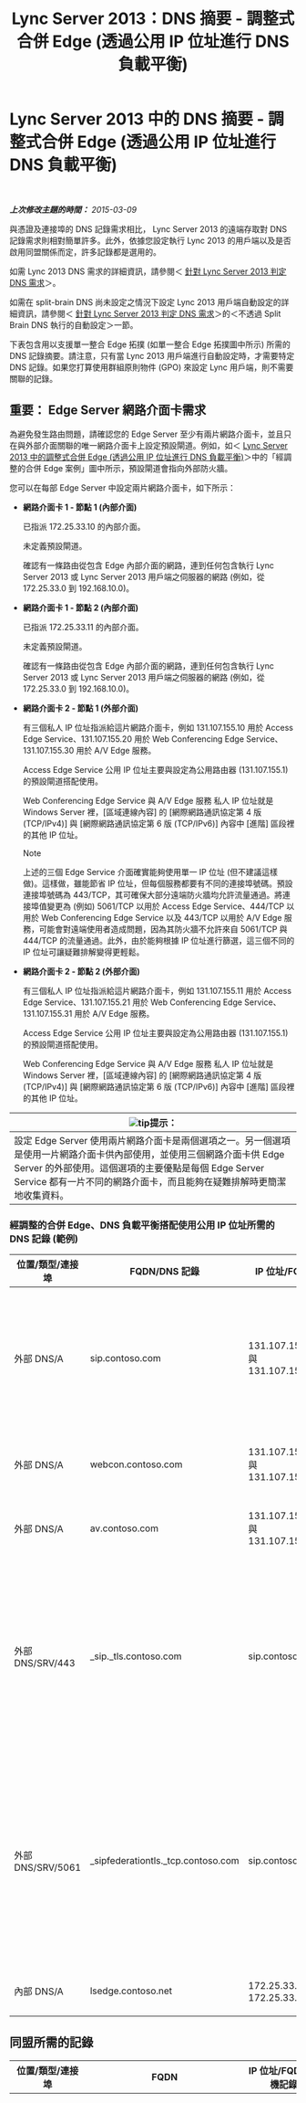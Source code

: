 ﻿---
title: Lync Server 2013：DNS 摘要 - 調整式合併 Edge (透過公用 IP 位址進行 DNS 負載平衡)
TOCTitle: DNS 摘要 - 調整式合併 Edge (透過公用 IP 位址進行 DNS 負載平衡)
ms:assetid: dc8f096a-a0a4-4f71-8930-88ff8fc089d9
ms:mtpsurl: https://technet.microsoft.com/zh-tw/library/JJ205319(v=OCS.15)
ms:contentKeyID: 49292530
ms.date: 08/10/2015
mtps_version: v=OCS.15
ms.translationtype: HT
---

# Lync Server 2013 中的 DNS 摘要 - 調整式合併 Edge (透過公用 IP 位址進行 DNS 負載平衡)

 

_**上次修改主題的時間：** 2015-03-09_

與憑證及連接埠的 DNS 記錄需求相比， Lync Server 2013 的遠端存取對 DNS 記錄需求則相對簡單許多。此外，依據您設定執行 Lync 2013 的用戶端以及是否啟用同盟關係而定，許多記錄都是選用的。

如需 Lync 2013 DNS 需求的詳細資訊，請參閱＜ [針對 Lync Server 2013 判定 DNS 需求](lync-server-2013-determine-dns-requirements.md)＞。

如需在 split-brain DNS 尚未設定之情況下設定 Lync 2013 用戶端自動設定的詳細資訊，請參閱＜ [針對 Lync Server 2013 判定 DNS 需求](lync-server-2013-determine-dns-requirements.md)＞的＜不透過 Split Brain DNS 執行的自動設定＞一節。

下表包含用以支援單一整合 Edge 拓撲 (如單一整合 Edge 拓撲圖中所示) 所需的 DNS 記錄摘要。請注意，只有當 Lync 2013 用戶端進行自動設定時，才需要特定 DNS 記錄。如果您打算使用群組原則物件 (GPO) 來設定 Lync 用戶端，則不需要關聯的記錄。

## 重要： Edge Server 網路介面卡需求

為避免發生路由問題，請確認您的 Edge Server 至少有兩片網路介面卡，並且只在與外部介面關聯的唯一網路介面卡上設定預設閘道。例如，如＜ [Lync Server 2013 中的調整式合併 Edge (透過公用 IP 位址進行 DNS 負載平衡)](lync-server-2013-scaled-consolidated-edge-dns-load-balancing-with-public-ip-addresses.md)＞中的「經調整的合併 Edge 案例」圖中所示，預設閘道會指向外部防火牆。

您可以在每部 Edge Server 中設定兩片網路介面卡，如下所示：

  - **網路介面卡 1 - 節點 1 (內部介面)**
    
    已指派 172.25.33.10 的內部介面。
    
    未定義預設閘道。
    
    確認有一條路由從包含 Edge 內部介面的網路，連到任何包含執行 Lync Server 2013 或 Lync Server 2013 用戶端之伺服器的網路 (例如，從 172.25.33.0 到 192.168.10.0)。

  - **網路介面卡 1 - 節點 2 (內部介面)**
    
    已指派 172.25.33.11 的內部介面。
    
    未定義預設閘道。
    
    確認有一條路由從包含 Edge 內部介面的網路，連到任何包含執行 Lync Server 2013 或 Lync Server 2013 用戶端之伺服器的網路 (例如，從 172.25.33.0 到 192.168.10.0)。

  - **網路介面卡 2 - 節點 1 (外部介面)**
    
    有三個私人 IP 位址指派給這片網路介面卡，例如 131.107.155.10 用於 Access Edge Service、131.107.155.20 用於 Web Conferencing Edge Service、131.107.155.30 用於 A/V Edge 服務。
    
    Access Edge Service 公用 IP 位址主要與設定為公用路由器 (131.107.155.1) 的預設閘道搭配使用。
    
    Web Conferencing Edge Service 與 A/V Edge 服務 私人 IP 位址就是 Windows Server 裡，\[區域連線內容\] 的 \[網際網路通訊協定第 4 版 (TCP/IPv4)\] 與 \[網際網路通訊協定第 6 版 (TCP/IPv6)\] 內容中 \[進階\] 區段裡的其他 IP 位址。
    
    > [!NOTE]  
    > 上述的三個 Edge Service 介面確實能夠使用單一 IP 位址 (但不建議這樣做)。這樣做，雖能節省 IP 位址，但每個服務都要有不同的連接埠號碼。預設連接埠號碼為 443/TCP，其可確保大部分遠端防火牆均允許流量通過。將連接埠值變更為 (例如) 5061/TCP 以用於 Access Edge Service、444/TCP 以用於 Web Conferencing Edge Service 以及 443/TCP 以用於 A/V Edge 服務，可能會對遠端使用者造成問題，因為其防火牆不允許來自 5061/TCP 與 444/TCP 的流量通過。此外，由於能夠根據 IP 位址進行篩選，這三個不同的 IP 位址可讓疑難排解變得更輕鬆。
    


  - **網路介面卡 2 - 節點 2 (外部介面)**
    
    有三個私人 IP 位址指派給這片網路介面卡，例如 131.107.155.11 用於 Access Edge Service、131.107.155.21 用於 Web Conferencing Edge Service、131.107.155.31 用於 A/V Edge 服務。
    
    Access Edge Service 公用 IP 位址主要與設定為公用路由器 (131.107.155.1) 的預設閘道搭配使用。
    
    Web Conferencing Edge Service 與 A/V Edge 服務 私人 IP 位址就是 Windows Server 裡，\[區域連線內容\] 的 \[網際網路通訊協定第 4 版 (TCP/IPv4)\] 與 \[網際網路通訊協定第 6 版 (TCP/IPv6)\] 內容中 \[進階\] 區段裡的其他 IP 位址。

<table>
<thead>
<tr class="header">
<th><img src="images/JJ205025.tip(OCS.15).gif" title="tip" alt="tip" />提示：</th>
</tr>
</thead>
<tbody>
<tr class="odd">
<td>設定 Edge Server 使用兩片網路介面卡是兩個選項之一。另一個選項是使用一片網路介面卡供內部使用，並使用三個網路介面卡供 Edge Server 的外部使用。這個選項的主要優點是每個 Edge Server Service 都有一片不同的網路介面卡，而且能夠在疑難排解時更簡潔地收集資料。</td>
</tr>
</tbody>
</table>


### 經調整的合併 Edge、DNS 負載平衡搭配使用公用 IP 位址所需的 DNS 記錄 (範例)

<table>
<colgroup>
<col style="width: 25%" />
<col style="width: 25%" />
<col style="width: 25%" />
<col style="width: 25%" />
</colgroup>
<thead>
<tr class="header">
<th>位置/類型/連接埠</th>
<th>FQDN/DNS 記錄</th>
<th>IP 位址/FQDN</th>
<th>對應至/註解</th>
</tr>
</thead>
<tbody>
<tr class="odd">
<td><p>外部 DNS/A</p></td>
<td><p>sip.contoso.com</p></td>
<td><p>131.107.155.10 與 131.107.155.11</p></td>
<td><p>Access Edge Service 外部介面 (Contoso) 必要時，重複用於含有 Lync 啟用之使用者的所有 SIP 網域</p></td>
</tr>
<tr class="even">
<td><p>外部 DNS/A</p></td>
<td><p>webcon.contoso.com</p></td>
<td><p>131.107.155.20 與 131.107.155.21</p></td>
<td><p>Web Conferencing Edge Service 外部介面</p></td>
</tr>
<tr class="odd">
<td><p>外部 DNS/A</p></td>
<td><p>av.contoso.com</p></td>
<td><p>131.107.155.30 與 131.107.155.31</p></td>
<td><p>A/V Edge 服務 外部介面</p></td>
</tr>
<tr class="even">
<td><p>外部 DNS/SRV/443</p></td>
<td><p>_sip._tls.contoso.com</p></td>
<td><p>sip.contoso.com</p></td>
<td><p>Access Edge Service 外部介面。讓 Lync 2013 與 Lync 2010 用戶端能夠在外部順利完成自動設定所需。必要時，重複用於含有 Lync 啟用之使用者的所有 SIP 網域。</p></td>
</tr>
<tr class="odd">
<td><p>外部 DNS/SRV/5061</p></td>
<td><p>_sipfederationtls._tcp.contoso.com</p></td>
<td><p>sip.contoso.com</p></td>
<td><p>Access Edge Service 外部介面。DNS 自動探索同盟合作夥伴 (亦稱為「允許的 SIP 網域」，先前版本稱為增強型同盟) 所需。必要時，重複用於含有 Lync 啟用之使用者的所有 SIP 網域</p></td>
</tr>
<tr class="even">
<td><p>內部 DNS/A</p></td>
<td><p>lsedge.contoso.net</p></td>
<td><p>172.25.33.10 與 172.25.33.11</p></td>
<td><p>合併 Edge 內部介面</p></td>
</tr>
</tbody>
</table>


## 同盟所需的記錄


<table>
<colgroup>
<col style="width: 25%" />
<col style="width: 25%" />
<col style="width: 25%" />
<col style="width: 25%" />
</colgroup>
<thead>
<tr class="header">
<th>位置/類型/連接埠</th>
<th>FQDN</th>
<th>IP 位址/FQDN 主機記錄</th>
<th>對應至/註解</th>
</tr>
</thead>
<tbody>
<tr class="odd">
<td><p>外部 DNS/SRV/5061</p></td>
<td><p>_sipfederationtls._tcp.contoso.com</p></td>
<td><p>sip.contoso.com</p></td>
<td><p>SIP Access Edge Service 外部介面。DNS 自動探索同盟合作夥伴 (亦稱為「允許的 SIP 網域」，先前版本稱為增強型同盟) 所需。</p>
<div class="alert">
> [!IMPORTANT]  
> 必要時，重複用於含有 Lync 啟用的使用者及使用 推播通知服務或 Apple 推播通知服務的 Microsoft Lync Mobile 用戶端的所有 SIP 網域


</div></td>
</tr>
</tbody>
</table>


## DNS 摘要 – 公用立即訊息連線


<table>
<colgroup>
<col style="width: 25%" />
<col style="width: 25%" />
<col style="width: 25%" />
<col style="width: 25%" />
</colgroup>
<thead>
<tr class="header">
<th>位置/類型/連接埠</th>
<th>FQDN/DNS 記錄</th>
<th>IP 位址/FQDN</th>
<th>對應至/註解</th>
</tr>
</thead>
<tbody>
<tr class="odd">
<td><p>外部 DNS/A</p></td>
<td><p>sip.contoso.com</p></td>
<td><p>Access Edge Service 介面</p></td>
<td><p>Access Edge Service 外部介面 (Contoso) 必要時，重複用於含有 Lync 啟用之使用者的所有 SIP 網域</p></td>
</tr>
</tbody>
</table>


## 可延伸傳訊與顯示通訊協定的 DNS 摘要


<table>
<colgroup>
<col style="width: 25%" />
<col style="width: 25%" />
<col style="width: 25%" />
<col style="width: 25%" />
</colgroup>
<thead>
<tr class="header">
<th>位置/類型/連接埠</th>
<th>FQDN</th>
<th>IP 位址/FQDN 主機記錄</th>
<th>對應至/註解</th>
</tr>
</thead>
<tbody>
<tr class="odd">
<td><p>外部 DNS/SRV/5269</p></td>
<td><p>_xmpp-server._tcp.contoso.com</p></td>
<td><p>xmpp.contoso.com</p></td>
<td><p>Access Edge Service 或 Edge 集區的 XMPP Proxy 外部介面。必要時，重複用於含有 Lync 啟用之使用者的所有內部 SIP 網域，藉由全域原則、使用者所在網站的原則，或是 Lync 啟用的使用者套用的使用者原則，透過外部存取原則的設定，允許前述使用者與 XMPP 連絡人連絡。您也必須在 XMPP 同盟合作夥伴原則中設定允許的 XMPP 網域。如需詳細資訊，請參閱＜另請參閱＞ 中的主題</p></td>
</tr>
<tr class="even">
<td><p>外部 DNS/A</p></td>
<td><p>xmpp.contoso.com (範例)</p></td>
<td><p>裝載 XMPP Proxy 的 Edge Server 或 Edge 集區上的 Access Edge Service IP 位址</p></td>
<td><p>指向裝載 XMPP Proxy 服務的 Access Edge Service 或 Edge 集區。一般而言，您所建立的 SRV 記錄將指向此主機 (A 或 AAAA) 記錄</p></td>
</tr>
</tbody>
</table>

